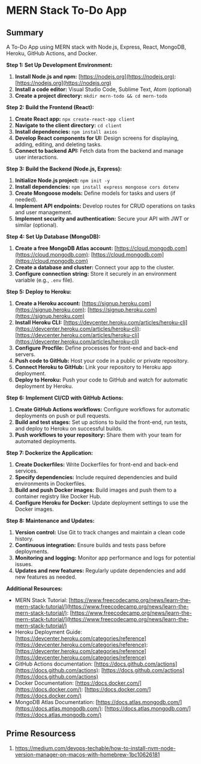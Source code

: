 # MERN Stack To-Do App
## Summary
A To-Do App using MERN stack with Node.js, Express, React, MongoDB, Heroku, GitHub Actions, and Docker.


**Step 1: Set Up Development Environment:**

1. **Install Node.js and npm:** [https://nodejs.org](https://nodejs.org): [https://nodejs.org](https://nodejs.org)
2. **Install a code editor:** Visual Studio Code, Sublime Text, Atom (optional)
3. **Create a project directory:** `mkdir mern-todo && cd mern-todo`

**Step 2: Build the Frontend (React):**

1. **Create React app:** `npx create-react-app client`
2. **Navigate to the client directory:** `cd client`
3. **Install dependencies:** `npm install axios`
4. **Develop React components for UI:** Design screens for displaying, adding, editing, and deleting tasks.
5. **Connect to backend API:** Fetch data from the backend and manage user interactions.

**Step 3: Build the Backend (Node.js, Express):**

1. **Initialize Node.js project:** `npm init -y`
2. **Install dependencies:** `npm install express mongoose cors dotenv`
3. **Create Mongoose models:** Define models for tasks and users (if needed).
4. **Implement API endpoints:** Develop routes for CRUD operations on tasks and user management.
5. **Implement security and authentication:** Secure your API with JWT or similar (optional).

**Step 4: Set Up Database (MongoDB):**

1. **Create a free MongoDB Atlas account:** [https://cloud.mongodb.com](https://cloud.mongodb.com): [https://cloud.mongodb.com](https://cloud.mongodb.com)
2. **Create a database and cluster:** Connect your app to the cluster.
3. **Configure connection string:** Store it securely in an environment variable (e.g., `.env` file).

**Step 5: Deploy to Heroku:**

1. **Create a Heroku account:** [https://signup.heroku.com](https://signup.heroku.com): [https://signup.heroku.com](https://signup.heroku.com)
2. **Install Heroku CLI:** [https://devcenter.heroku.com/articles/heroku-cli](https://devcenter.heroku.com/articles/heroku-cli): [https://devcenter.heroku.com/articles/heroku-cli](https://devcenter.heroku.com/articles/heroku-cli)
3. **Configure Procfile:** Define processes for front-end and back-end servers.
4. **Push code to GitHub:** Host your code in a public or private repository.
5. **Connect Heroku to GitHub:** Link your repository to Heroku app deployment.
6. **Deploy to Heroku:** Push your code to GitHub and watch for automatic deployment by Heroku.

**Step 6: Implement CI/CD with GitHub Actions:**

1. **Create GitHub Actions workflows:** Configure workflows for automatic deployments on push or pull requests.
2. **Build and test stages:** Set up actions to build the front-end, run tests, and deploy to Heroku on successful builds.
3. **Push workflows to your repository:** Share them with your team for automated deployments.

**Step 7: Dockerize the Application:**

1. **Create Dockerfiles:** Write Dockerfiles for front-end and back-end services.
2. **Specify dependencies:** Include required dependencies and build environments in Dockerfiles.
3. **Build and push Docker images:** Build images and push them to a container registry like Docker Hub.
4. **Configure Heroku for Docker:** Update deployment settings to use the Docker images.

**Step 8: Maintenance and Updates:**

1. **Version control:** Use Git to track changes and maintain a clean code history.
2. **Continuous integration:** Ensure builds and tests pass before deployments.
3. **Monitoring and logging:** Monitor app performance and logs for potential issues.
4. **Updates and new features:** Regularly update dependencies and add new features as needed.

**Additional Resources:**

* MERN Stack Tutorial: [https://www.freecodecamp.org/news/learn-the-mern-stack-tutorial/](https://www.freecodecamp.org/news/learn-the-mern-stack-tutorial/): [https://www.freecodecamp.org/news/learn-the-mern-stack-tutorial/](https://www.freecodecamp.org/news/learn-the-mern-stack-tutorial/)
* Heroku Deployment Guide: [https://devcenter.heroku.com/categories/reference](https://devcenter.heroku.com/categories/reference): [https://devcenter.heroku.com/categories/reference](https://devcenter.heroku.com/categories/reference)
* GitHub Actions documentation: [https://docs.github.com/actions](https://docs.github.com/actions): [https://docs.github.com/actions](https://docs.github.com/actions)
* Docker Documentation: [https://docs.docker.com/](https://docs.docker.com/): [https://docs.docker.com/](https://docs.docker.com/)
* MongoDB Atlas Documentation: [https://docs.atlas.mongodb.com/](https://docs.atlas.mongodb.com/): [https://docs.atlas.mongodb.com/](https://docs.atlas.mongodb.com/)


## Prime Resourcess

1. https://medium.com/devops-techable/how-to-install-nvm-node-version-manager-on-macos-with-homebrew-1bc10626181

